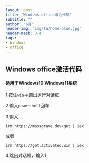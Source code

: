 ```yaml
---
layout: post
title: "Windows office激活代码"
subtitle: ""
author: "6月"
header-img: "img/tu/home-blue.jpg"
header-mask: 0.4
tags:
- Windows
- office
---
```

## Windows office激活代码

#### 适用于Windows10 Windows11系统

1.按住`win+R`调出运行对话框

2.输入`powershell`回车

3.输入

```SH
irm https://massgrave.dev/get | iex
```

或者

```SH
irm https://get.activated.win | iex
```

4.跳出对话框，输入1